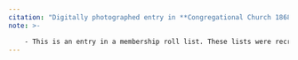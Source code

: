 ```yaml
---
citation: "Digitally photographed entry in **Congregational Church 1868-1933 Minutes of Meetings and Membership**, used with permission from Caroline Valley Community Church."
note: >-

    - This is an entry in a membership roll list. These lists were recreated from scratch every so often and then updated over time as needed until recreated from scratch again.
---
```



